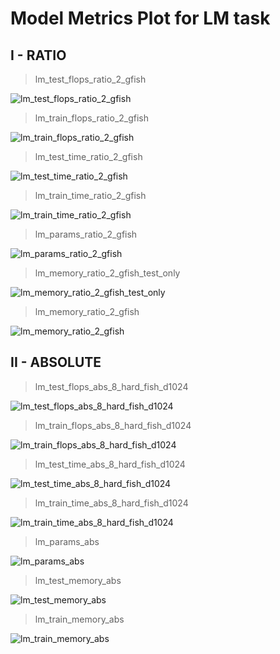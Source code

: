 # Model Metrics Plot for LM task

## I - RATIO

> lm_test_flops_ratio_2_gfish

![lm_test_flops_ratio_2_gfish](lm_test_flops_ratio_2_gfish.png)

> lm_train_flops_ratio_2_gfish

![lm_train_flops_ratio_2_gfish](lm_train_flops_ratio_2_gfish.png)

> lm_test_time_ratio_2_gfish

![lm_test_time_ratio_2_gfish](lm_test_time_ratio_2_gfish.png)

> lm_train_time_ratio_2_gfish

![lm_train_time_ratio_2_gfish](lm_train_time_ratio_2_gfish.png)

> lm_params_ratio_2_gfish

![lm_params_ratio_2_gfish](lm_params_ratio_2_gfish.png)

> lm_memory_ratio_2_gfish_test_only

![lm_memory_ratio_2_gfish_test_only](lm_memory_ratio_2_gfish_test_only.png)

> lm_memory_ratio_2_gfish

![lm_memory_ratio_2_gfish](lm_memory_ratio_2_gfish.png)

## II - ABSOLUTE

> lm_test_flops_abs_8_hard_fish_d1024

![lm_test_flops_abs_8_hard_fish_d1024](lm_test_flops_abs_8_hard_fish_d1024.png)

> lm_train_flops_abs_8_hard_fish_d1024

![lm_train_flops_abs_8_hard_fish_d1024](lm_train_flops_abs_8_hard_fish_d1024.png)

> lm_test_time_abs_8_hard_fish_d1024

![lm_test_time_abs_8_hard_fish_d1024](lm_test_time_abs_8_hard_fish_d1024.png)

> lm_train_time_abs_8_hard_fish_d1024

![lm_train_time_abs_8_hard_fish_d1024](lm_train_time_abs_8_hard_fish_d1024.png)

> lm_params_abs

![lm_params_abs](lm_params_abs.png)

> lm_test_memory_abs

![lm_test_memory_abs](lm_test_memory_abs.png)

> lm_train_memory_abs

![lm_train_memory_abs](lm_train_memory_abs.png)